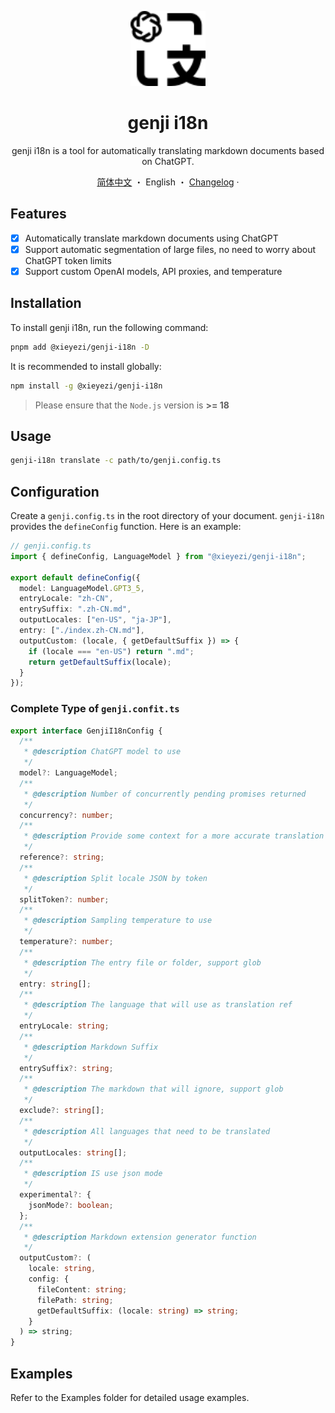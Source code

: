 <a name="readme-top"></a>

<div align="center">

<img height="120" src="./genji.svg">

<h1>genji i18n</h1>

genji i18n is a tool for automatically translating markdown documents based on ChatGPT.

[简体中文](./README0.zh-CN.md) ・ English ・ [Changelog](./CHANGELOG.md) ·

</div>

## Features

- [x] Automatically translate markdown documents using ChatGPT
- [x] Support automatic segmentation of large files, no need to worry about ChatGPT token limits
- [x] Support custom OpenAI models, API proxies, and temperature

## Installation

To install genji i18n, run the following command:

```bash
pnpm add @xieyezi/genji-i18n -D
```

It is recommended to install globally:

```bash
npm install -g @xieyezi/genji-i18n
```

> Please ensure that the `Node.js` version is **>= 18**

## Usage

```bash
genji-i18n translate -c path/to/genji.config.ts
```

## Configuration

Create a `genji.config.ts` in the root directory of your document. `genji-i18n` provides the `defineConfig` function.
Here is an example:

```ts
// genji.config.ts
import { defineConfig, LanguageModel } from "@xieyezi/genji-i18n";

export default defineConfig({
  model: LanguageModel.GPT3_5,
  entryLocale: "zh-CN",
  entrySuffix: ".zh-CN.md",
  outputLocales: ["en-US", "ja-JP"],
  entry: ["./index.zh-CN.md"],
  outputCustom: (locale, { getDefaultSuffix }) => {
    if (locale === "en-US") return ".md";
    return getDefaultSuffix(locale);
  }
});
```

### Complete Type of `genji.confit.ts`

```ts
export interface GenjiI18nConfig {
  /**
   * @description ChatGPT model to use
   */
  model?: LanguageModel;
  /**
   * @description Number of concurrently pending promises returned
   */
  concurrency?: number;
  /**
   * @description Provide some context for a more accurate translation
   */
  reference?: string;
  /**
   * @description Split locale JSON by token
   */
  splitToken?: number;
  /**
   * @description Sampling temperature to use
   */
  temperature?: number;
  /**
   * @description The entry file or folder, support glob
   */
  entry: string[];
  /**
   * @description The language that will use as translation ref
   */
  entryLocale: string;
  /**
   * @description Markdown Suffix
   */
  entrySuffix?: string;
  /**
   * @description The markdown that will ignore, support glob
   */
  exclude?: string[];
  /**
   * @description All languages that need to be translated
   */
  outputLocales: string[];
  /**
   * @description IS use json mode
   */
  experimental?: {
    jsonMode?: boolean;
  };
  /**
   * @description Markdown extension generator function
   */
  outputCustom?: (
    locale: string,
    config: {
      fileContent: string;
      filePath: string;
      getDefaultSuffix: (locale: string) => string;
    }
  ) => string;
}
```

## Examples

Refer to the Examples folder for detailed usage examples.
